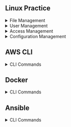 

## Linux Practice
<details>
<summary> File Management</summary>
    <br/>
    
**Read/Write files and folders**
```bash
ls
ls -ltr
ll
mkdir helloworld
cd helloworld
touch README.md
touch sample.txt
vi sample.txt
```
**Read content of files**
```bash
cat README.txt 
more README.txt 
tail -f README.txt
tail -100f README.txt
tail -10f README.txt
```
**Copy fiels and directories**
```bash
# Copy a file to other directory
cp sample.txt Documents
# Copy a directory to other directory
cp -r logs Documents
```
**Crate a copy of fiels and directories**
```bash
# Create a copy of file
cp sample.txt sample_v2.txt
# Create a copy of directory
cp -r logs logs_bkp
```
**Move files and directories to other location**
```bash
# Move a fileto other location
mv sample.txt Documents
# Move a directory to other location
mv logs Documents
```
**Rename fiels and directories**
```bash
# Rename a file
mv sample.txt important.txt
# Rename a directory
mv logs logs_bkp
```
**Find a file**
```bash
find ./ -name sample.txt
locate sample.txt
```
**List of file names containing a given text**
```bash
find ./ -type f -exec grep -l "Apache License" {} \; 
```
**List the files older than 7 days**
```bash
find /var/log/nginx -type f -mtime +7 -exec ls -ltr {} \;
```
**List the files older than 2 hours**
```bash
find /var/log/nginx -type f -mmin +120 -exec ls -ltr {} \;
```
**Move 7 days old files to another directory**
```bash
find /var/log/nginx/ -mtime +7 -name "*.log" -exec mv "{}" /var/log/nginx_backup/ \;',
```
**Compress 7 days old files**
```bash
find /var/log/nginx/ -mtime +7 -name "*.log" -exec gzip "{}" \;',
```
**Delete 7 days old files**
```bash
find /var/log/nginx/ -mtime +7 -name "*.log" -exec rm "{}" \;',
```
**Compress the files that were genereated before 01-March-2023**

```bash
touch -t 202303010000 /tmp/2023-Mar-01-0000
find /var/log/nginx -type f ! -newer /tmp/2023-Mar-01-0000 | xargs gzip
```
**Remove files that were genereated before 01-Jan-2023**
```bash
touch -t 202301010000 /tmp/2023-Jan-01-0000
find /var/log/nginx -type f ! -newer /tmp/2023-Jan-01-0000 | xargs rm
```
</details>

<details>
<summary>User Management</summary>
    <br/> 
    
**Create Linux User with home directory**

```bash
sudo useradd -s /bin/bash -d /home/nag -m nag
```
**Set password for nag**

```bash
sudo passwd nag
```
**Delete nag user**

```bash
sudo userdel nag
```

**Enable root user password login**
```bash
#!/bin/bash
sudo sed -i 's/#PermitRootLogin prohibit-password/PermitRootLogin yes/' /etc/ssh/sshd_config
sudo sed -i 's/PasswordAuthentication no/PasswordAuthentication yes/' /etc/ssh/sshd_config
sudo service sshd restart
sudo sudo su -
echo 'root:mankdhur567Q' | chpasswd
```
</details>

<details>
<summary>Access Management</summary>
     <br/>
</details>

<details>
<summary>Configuration Management</summary>
 <br/>
 
**Configure Hostname**
```bash
#!/bin/bash
sudo hostnamectl set-hostname myappserver01 --static
sudo hostnamectl set-hostname myappserver01 --transient
sudo echo -e "preserve_hostname: true" >> /etc/cloud/cloud.cfg
sudo systemctl reboot
``` 

</details>

## AWS CLI


<details>
<summary>CLI Commands</summary>
    <br/> 
    
**Export AWS credentials in command line**
```bash
export AWS_ACCESS_KEY_ID=AKIAIOSFODNN7EXAMPLE
export AWS_SECRET_ACCESS_KEY=wJalrXUtnFEMI/K7MDENG/bPxRfiCYEXAMPLEKEY
export AWS_DEFAULT_REGION=us-east-1
```

 **Describe EC2 Instances**
```bash
aws ec2 describe-instances
```
**List S3 Buckets**
```bash
aws s3 ls
```
**Create an S3 Bucket**

```bash
aws s3api create-bucket --bucket test-bucket-948489282 --region us-east-1
```
**Delete an S3 Bucket**
```bash
aws s3api delete-bucket --bucket test-bucket-948489282 --region us-east-1
```
**Create an EC2 Instance**
```bash
aws ec2 run-instances --image-id ami-007855ac798b5175e --count 1 --instance-type t2.micro --key-name test-ec2 
```
**Delete an EC2 Instance**
```bash
aws ec2 terminate-instances --instance-ids i-394jd83kdujd83jdh7
```
**Copy files to s3 bucket**

```bash   
aws s3 cp nginx.log s3://raju-us-east-1-demos3/ec2data/
aws s3 cp nginx.log s3://raju-us-east-1-demos3
```
**Copy folders to s3 bucket**

```bash   
aws s3 cp --recursive logs s3://raju-us-east-1-demos3
```
Refer [AWS Documentation](https://docs.aws.amazon.com/cli/latest/userguide/cli-chap-welcome.html) for more details
</details>

## Docker

<details>
<summary>CLI Commands</summary>
 <br/>
 
**Manager Docker Images and Containers**
 
```bash
docker images
docker pull nginx
docker images
docker run --name docker-nginx -p 80:80 nginx
docker run --name docker-nginx -p 80:80 -d nginx
docker ps -a 
docker rm 15748c592407 22f7a8be6d72 7a31e0f8f07a 9cefe4632514
docker run --name docker-nginx -p 80:80 -d nginx
docker ps -a
docker run --name test-nginx -p 8000:80 -d nginx
docker run --name dev-nginx -p 8001:80 -d nginx
docker run --name prod-nginx -p 8005:80 -d nginx
docker exec -it test-nginx /bin/bash
docker stop docker-nginx test-nginx dev-nginx myapp mydevapp
docker stop prod-nginx
docker rm mydevapp myapp prod-nginx dev-nginx test-nginx docker-nginx
docker images
docker rmi 806f89a70ff8 263083118061 080ed0ed8312 e499797894d5
docker run hello-world
docker logs hello-world 
```
    
**Create Docker swarm cluster in master node**

```bash
docker swarm init
```

**Join worker nodes to Docker swarm cluster**

```bash
docker swarm join --token SWMTKN-1-2hyn8v3qytkz23vlsd9or92n9843ugyjy45qhqoknmibj9599c-bo27ga0u57qql3jijku4i5m09 10.7.2.102:2377
```

**Create and manage services in Docker swarm cluster**

```bash
docker node ls
docker service create   --name blue-service   --publish published=8081,target=8080  --replicas 6 ynraju4/srv-blue:6
docker ps
docker service rm green-service
docker ps
docker service scale green-service=4
```
</details>

## Ansible

<details>
<summary>CLI Commands</summary>
 <br/>
    
**Encrypt files with ansible-vault**
```bash    
ansible-vault encrypt --vault-password-file $HOME/.secrets/vault_id dev-sales-ssh.pem
ansible-vault decrypt --vault-password-file $HOME/.secrets/vault_id dev-sales-ssh.pem
```  
</details>
